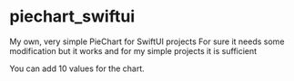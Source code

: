 # piechart_swiftui
My own, very simple PieChart for SwiftUI projects
For sure it needs some modification but it works and for my simple projects it is sufficient

You can add 10 values for the chart. 
